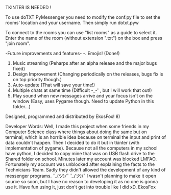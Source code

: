 TKINTER IS NEEDED !

To use doTXT PyMessenger you need to modify the conf.py file to set
the rooms' location and your username. Then simply run dotxt.pyw

To connect to the rooms you can use "list rooms" as a guide to select it.
Enter the name of the room (without extension ".txt") on the box and press "join room".



-Future improvements and features-
-. Emojis! (Done!)
1. Music streaming (Peharps after an alpha release and the major bugs fixed)
2. Design Improvement (Changing periodically on the releases, bugs fix is on top priority though.)
3. Auto-update (That will save your time!)
4. Multiple chats at same time (Difficult -_-' , but I will work that out!)
5. Play sound when new messages arrive and your focus isn't on the window (Easy, uses Pygame though. Need to update Python in this folder...)


Designed, programmed and distributed by EkosFox! 8)


Developer Words:
Well, I made this project when some friends in my Computer Science class where things about doing the same but on terminal, 
which is an horrible idea because on terminal the input and print of data couldn't happen. 
Then I decided to do it but in tkinter (with implementation of pygame).
Because not all the computers in my school have python, I decided to copy mine that was on USB flash drive to the Shared folder on school. 
Minutes later my account was blocked LMFAO. Fortunately my account was unblocked after explaining the facts to the Technicians Team. 
Sadly they didn't allowed the development of any kind of messenger programs.      ¯\_(ツ)_/¯     ¯\_(ツ)_/¯
I wasn't planning to make it open source so soon, but I have no reason to developing it as no one is gonna use it.
Have fun using it, just don't get into trouble like I did xD.
EkosFox
